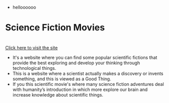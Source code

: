 * helloooooo


# Science Fiction Movies<h1>

[Click here to visit the site](https://primo-solutions.netlify.app/)

- It's a website where you can find some popular scientific fictions that provide the best exploring and develop your thinking through technological things.
- This is a website where a scientist actually makes a discovery or invents something, and this is viewed as a Good Thing.
- If you this scientific movie's where many science fiction adventures deal with humanity’s introduction in which more explore our brain and increase knowledge about scientific things.
